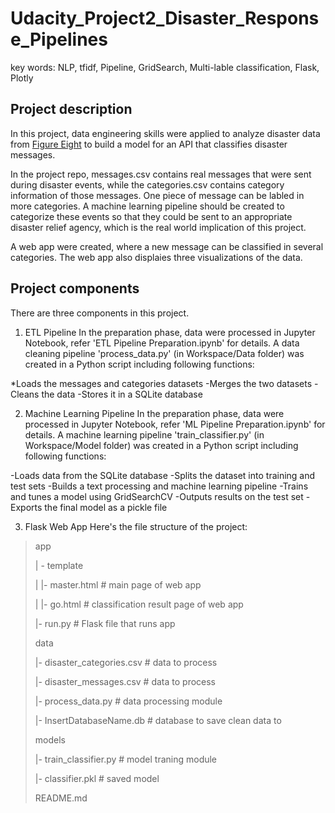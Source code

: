 # Udacity_Project2_Disaster_Response_Pipelines
key words: NLP, tfidf, Pipeline, GridSearch, Multi-lable classification, Flask, Plotly

## Project description
In this project, data engineering skills were applied to analyze disaster data from [Figure Eight](https://appen.com/) to build a model for an API that classifies disaster messages.

In the project repo, messages.csv contains real messages that were sent during disaster events, while the categories.csv contains category information of those messages. One piece of message can be labled in more categories. A machine learning pipeline should be created to categorize these events so that they could be sent to an appropriate disaster relief agency, which is the real world implication of this project.

A web app were created, where a new message can be classified in several categories. The web app also displaies three visualizations of the data. 

## Project components
There are three components in this project.

1. ETL Pipeline
In the preparation phase, data were processed in Jupyter Notebook, refer 'ETL Pipeline Preparation.ipynb' for details. A data cleaning pipeline 'process_data.py' (in Workspace/Data folder) was created in a Python script including following functions:

*Loads the messages and categories datasets
-Merges the two datasets
-Cleans the data
-Stores it in a SQLite database


2. Machine Learning Pipeline
In the preparation phase, data were processed in Jupyter Notebook, refer 'ML Pipeline Preparation.ipynb' for details. A machine learning  pipeline 'train_classifier.py' (in Workspace/Model folder) was created in a Python script including following functions:

-Loads data from the SQLite database
-Splits the dataset into training and test sets
-Builds a text processing and machine learning pipeline
-Trains and tunes a model using GridSearchCV
-Outputs results on the test set
-Exports the final model as a pickle file


3. Flask Web App
Here's the file structure of the project:


>app
>
>| - template
>
>| |- master.html      # main page of web app
>
>| |- go.html          # classification result page of web app
>
>|- run.py             # Flask file that runs app
>
>
>data
>
>|- disaster_categories.csv  # data to process
>
>|- disaster_messages.csv    # data to process
>
>|- process_data.py          # data processing module
>
>|- InsertDatabaseName.db    # database to save clean data to
>
>
>models
>
>|- train_classifier.py  # model traning module
>
>|- classifier.pkl       # saved model
>
>
>README.md

